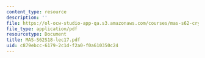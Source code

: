 ```yaml
---
content_type: resource
description: ''
file: https://ol-ocw-studio-app-qa.s3.amazonaws.com/courses/mas-s62-cryptocurrency-engineering-and-design-spring-2018/c879ebcc61792c1df2a0f0a610350c24_MAS-S62S18-lec17.pdf
file_type: application/pdf
resourcetype: Document
title: MAS-S62S18-lec17.pdf
uid: c879ebcc-6179-2c1d-f2a0-f0a610350c24
---
```

